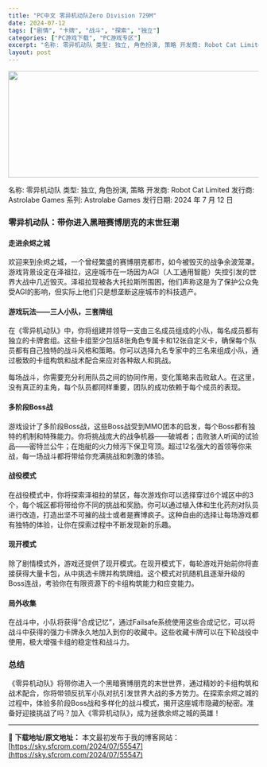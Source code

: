 ```yaml
---
title: "PC中文 零异机动队Zero Division 729M"
date: 2024-07-12
tags: ["剧情", "卡牌", "战斗", "探索", "独立"]
categories: ["PC游戏下载", "PC游戏专区"]
excerpt: "名称: 零异机动队 类型: 独立, 角色扮演, 策略 开发商: Robot Cat Limited 发行商: Astrolabe Games 系列: Astrolabe Games 发行日期: 2024 年 7 月 12 日 零异机动队：带你进入黑暗赛博朋克的末世狂潮 走进余烬之城 欢迎来到余烬之城&hellip;"
layout: post
---
```


<img class="aligncenter size-full wp-image-55548" src="https://sky.sfcrom.com/wp-content/uploads/2024/07/2024071208512491.webp" alt="" width="660" height="215" />

名称: 零异机动队
类型: 独立, 角色扮演, 策略
开发商: Robot Cat Limited
发行商: Astrolabe Games
系列: Astrolabe Games
发行日期: 2024 年 7 月 12 日
<h3>零异机动队：带你进入黑暗赛博朋克的末世狂潮</h3>
<h4>走进余烬之城</h4>
欢迎来到余烬之城，一个曾经繁盛的赛博朋克都市，如今被毁灭的战争余波笼罩。游戏背景设定在泽祖拉，这座城市在一场因为AGI（人工通用智能）失控引发的世界大战中几近毁灭。泽祖拉现被各大托拉斯所围困，他们声称这是为了保护公众免受AGI的影响，但实际上他们只是想垄断这座城市的科技遗产。
<h4>游戏玩法——三人小队，三套牌组</h4>
在《零异机动队》中，你将组建并领导一支由三名成员组成的小队，每名成员都有独立的卡牌套组。这些卡组至少包括8张角色专属卡和12张自定义卡，确保每个队员都有自己独特的战斗风格和策略。你可以选择九名专家中的三名来组成小队，通过极致的卡组构筑和战术配合来应对各种敌人和挑战。

每场战斗，你需要充分利用队员之间的协同作用，变化策略来击败敌人。在这里，没有真正的主角，每个队员都同样重要，团队的成功依赖于每个成员的表现。
<h4>多阶段Boss战</h4>
游戏设计了多阶段Boss战，这些Boss战受到MMO团本的启发，每个Boss都有独特的机制和特殊能力。你将挑战庞大的战争机器——破城者；击败骇人听闻的试验品——密特兰公牛；在炮艇的火力倾泻下保卫穹顶。超过12名强大的首领等你来战，每一场战斗都将带给你充满挑战和刺激的体验。
<h4>战役模式</h4>
在战役模式中，你将探索泽祖拉的禁区，每次游戏你可以选择穿过6个城区中的3个，每个城区都将带给你不同的挑战和奖励。你可以通过植入体和生化药剂对队员进行改造，打造出坚不可摧的战士或者是赛博疯子。这种自由的选择让每场游戏都有独特的体验，让你在探索过程中不断发现新的乐趣。
<h4>现开模式</h4>
除了剧情模式外，游戏还提供了现开模式。在现开模式下，每轮游戏开始前你将直接获得大量卡包，从中挑选卡牌并构筑牌组。这个模式对抗随机且逐渐升级的Boss连战，考验你在有限资源下的卡组构筑能力和应变能力。
<h4>局外收集</h4>
在战斗中，小队将获得“合成记忆”，通过Failsafe系统使用这些合成记忆，可以将战斗中获得的强力卡牌永久地加入到你的收藏中。这些收藏卡牌可以在下轮战役中使用，极大增强卡组的稳定性和战斗力。
<h3>总结</h3>
《零异机动队》将带你进入一个黑暗赛博朋克的末世世界，通过精妙的卡组构筑和战术配合，你将带领反抗军小队对抗引发世界大战的多方势力。在探索余烬之城的过程中，体验多阶段Boss战和多样化的战斗模式，揭开这座城市隐藏的秘密。准备好迎接挑战了吗？加入《零异机动队》，成为拯救余烬之城的英雄！

---
📖 **下载地址/原文地址：** 本文最初发布于我的博客网站：[https://sky.sfcrom.com/2024/07/55547](https://sky.sfcrom.com/2024/07/55547)
